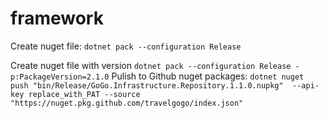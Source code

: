 # framework

Create nuget file:
```dotnet pack --configuration Release```

Create nuget file with version
```dotnet pack --configuration Release -p:PackageVersion=2.1.0```
Pulish to Github nuget packages:
```dotnet nuget push "bin/Release/GoGo.Infrastructure.Repository.1.1.0.nupkg"  --api-key replace_with_PAT --source "https://nuget.pkg.github.com/travelgogo/index.json"```